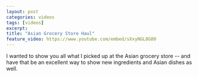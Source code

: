 ```yaml
---
layout: post
categories: videos
tags: [videos]
excerpt: 
title: "Asian Grocery Store Haul"
feature_video: https://www.youtube.com/embed/sXxyNGL8G80
---
```


I wanted to show you all what I picked up at the Asian grocery store -- and have that  be an excellent way to show new ingredients and Asian dishes as well.
